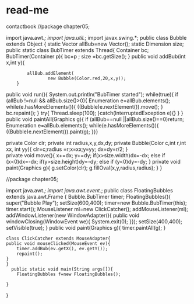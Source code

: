 # read-me
contactbook
//package chapter05;

import java.awt.*;
import java.util.*;
import javax.swing.*;
public class Bubble extends Object
{
    static Vector allBub=new Vector();
    static Dimension size;
    public static class BubTimer extends Thread{
        Container bc;
        BubTimer(Container p){ bc=p ;
        size =bc.getSize();
        }
        public void addBub(int x,int y){
            
            allBub.addElement(
                    new Bubble(Color.red,20,x,y));
        }
public void run(){
    System.out.println("BubTimer started");
    while(true){
        if (allBub !=null && allBub.size()>0){
            Enumeration e=allBub.elements();
            while(e.hasMoreElements()){
            ((Bubble)e.nextElement()).move();
            }
            bc.repaint();
        }
        try{
            Thread.sleep(100);
        }catch(InterruptedException e){}
    }
}
public void paintAll(Graphics g){
    if (allBub==null ||allBub.size()==0)return;
    Enumeration e=allBub.elements();
    while(e.hasMoreElements()){
        ((Bubble)e.nextElement()).paint(g);
    }}}
    

private Color clr;
private int radius,x,y,dx,dy;
private Bubble(Color c,int r,int xx, int yy){
clr=c;radius =r;x=xx;y=yy;
dx=dy=r/2;
}   
private void move(){
x+=dx;
y+=dy;
if(x>size.width)dx=-dx;
else if (x<0)dx=-dx;
if(y>size.height)dy=-dy;
else if (y<0)dy=-dy;
}
private void paint(Graphics g){
g.setColor(clr);
g.fillOval(x,y,radius,radius);
}
}

//package chapter05;

import java.awt.*;
import java.awt.event.*;
public class FloatingBubbles extends java.awt.Frame {
    Bubble.BubTimer timer;
    FloatingBubbles(){
        super("Bubble Play");
        setSize(600,400);
        timer=new Bubble.BubTimer(this);
        timer.start();
        MouseListener ml=new ClickCatcher();
        addMouseListener(ml);
        addWindowListener(new WindowAdapter(){
        public void windowClosing(WindowEvent we){
            System.exit(0);
        }});
        setSize(400,400);
        setVisible(true);
}
public void paint(Graphics g){
timer.paintAll(g);
}
        
    class ClickCatcher extends MouseAdapter{
    public void mouseClicked(MouseEvent ev){
        timer.addBub(ev.getX(), ev.getY());
        repaint();
    }
    }
      public static void main(String args[]){
        FloatingBubbles f=new FloatingBubbles();
        
    }
}










